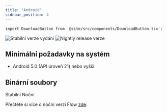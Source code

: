 ```yaml
---
title: "Android"
sidebar_position: 4
---
```


```mdx-code-block
import DownloadButton from '@site/src/components/DownloadButton.tsx';
```

![Stabilní verze vydání](https://img.shields.io/badge/dynamic/yaml?color=c4840d&label=Stable&query=%24.version&url=https%3A%2F%2Fraw.githubusercontent.com%2FLinwoodDev%2FFlow%2Fstable%2Fapp%2Fpubspec.yaml&style=for-the-badge) ![Nightly release verze](https://img.shields.io/badge/dynamic/yaml?color=f7d28c&label=Nightly&query=%24.version&url=https%3A%2F%2Fraw.githubusercontent.com%2FLinwoodDev%2FFlow%2Fnightly%2Fapp%2Fpubspec.yaml&style=for-the-badge)

## Minimální požadavky na systém

* Android 5.0 (API úroveň 21) nebo vyšší.

## Binární soubory

<div className="row margin-bottom--lg padding--sm">
<DownloadButton className="button button--outline button--info button--lg margin--sm" href="https://github.com/LinwoodDev/Flow/releases/download/stable/linwood-flow-android.apk">
  Stabilní
</DownloadButton>
<DownloadButton className="button button--outline button--danger button--lg margin--sm" href="https://github.com/LinwoodDev/Flow/releases/download/nightly/linwood-flow-android.apk">
  Noční
</DownloadButton>
</div>

Přečtěte si více o noční verzi Flow [zde](/nightly).
